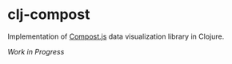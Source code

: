 # clj-compost

Implementation of [Compost.js](https://compostjs.github.io/compost/) data visualization library in Clojure.

*Work in Progress*

